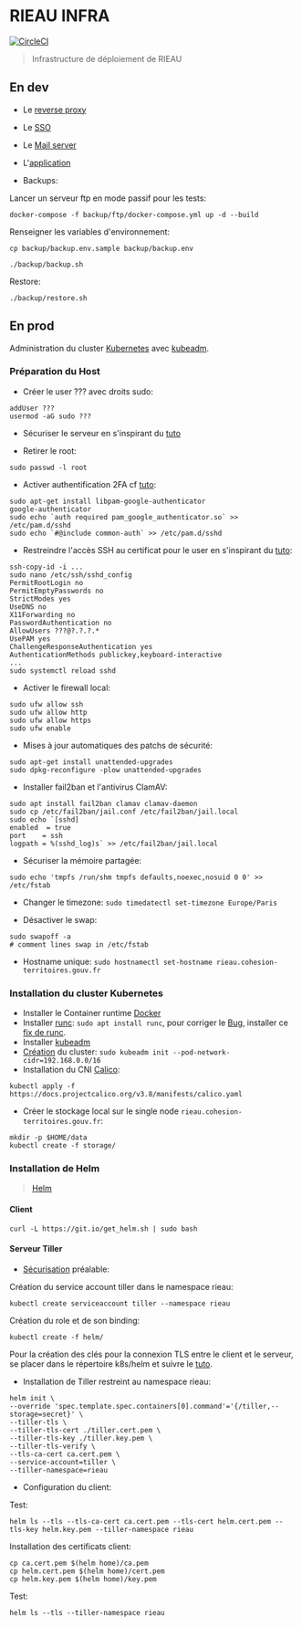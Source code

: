 # RIEAU INFRA

[![CircleCI](https://circleci.com/gh/MTES-MCT/rieau-infra/tree/master.svg?style=svg)](https://circleci.com/gh/MTES-MCT/rieau-infra/tree/master)

> Infrastructure de déploiement de RIEAU

## En dev

* Le [reverse proxy](reverse-proxy/README)

* Le [SSO](sso/README)

* Le [Mail server](mail/README)

* L'[application](app/README)

* Backups:

Lancer un serveur ftp en mode passif pour les tests:

```shell
docker-compose -f backup/ftp/docker-compose.yml up -d --build
```

Renseigner les variables d'environnement:

```shell
cp backup/backup.env.sample backup/backup.env
```

```shell
./backup/backup.sh
```

Restore:

```shell
./backup/restore.sh
```

## En prod

Administration du cluster [Kubernetes](https://kubernetes.io) avec [kubeadm](https://kubernetes.io/docs/reference/setup-tools/kubeadm/).

### Préparation du Host

* Créer le user ??? avec droits sudo:

```shell
addUser ???
usermod -aG sudo ???
```

* Sécuriser le serveur en s'inspirant du [tuto](https://gist.github.com/lokhman/cc716d2e2d373dd696b2d9264c0287a3)

* Retirer le root:

```shell
sudo passwd -l root
```

* Activer authentification 2FA cf [tuto](https://www.digitalocean.com/community/tutorials/how-to-set-up-multi-factor-authentication-for-ssh-on-ubuntu-16-04):

```shell
sudo apt-get install libpam-google-authenticator
google-authenticator
sudo echo `auth required pam_google_authenticator.so` >> /etc/pam.d/sshd
sudo echo `#@include common-auth` >> /etc/pam.d/sshd
```

* Restreindre l'accès SSH au certificat pour le user en s'inspirant du [tuto](https://medium.com/@jasonrigden/hardening-ssh-1bcb99cd4cef):

```shell
ssh-copy-id -i ...
sudo nano /etc/ssh/sshd_config
PermitRootLogin no
PermitEmptyPasswords no
StrictModes yes
UseDNS no
X11Forwarding no
PasswordAuthentication no
AllowUsers ???@?.?.?.*
UsePAM yes
ChallengeResponseAuthentication yes
AuthenticationMethods publickey,keyboard-interactive
...
sudo systemctl reload sshd
```

* Activer le firewall local:

```shell
sudo ufw allow ssh
sudo ufw allow http
sudo ufw allow https
sudo ufw enable
```

* Mises à jour automatiques des patchs de sécurité:

```shell
sudo apt-get install unattended-upgrades
sudo dpkg-reconfigure -plow unattended-upgrades
```

* Installer fail2ban et l'antivirus ClamAV:

```shell
sudo apt install fail2ban clamav clamav-daemon
sudo cp /etc/fail2ban/jail.conf /etc/fail2ban/jail.local
sudo echo `[sshd]
enabled  = true
port    = ssh
logpath = %(sshd_log)s` >> /etc/fail2ban/jail.local
```

* Sécuriser la mémoire partagée:

```shell
sudo echo 'tmpfs /run/shm tmpfs defaults,noexec,nosuid 0 0' >> /etc/fstab
```

* Changer le timezone: `sudo timedatectl set-timezone Europe/Paris`

* Désactiver le swap:

```shell
sudo swapoff -a
# comment lines swap in /etc/fstab
```

* Hostname unique: `sudo hostnamectl set-hostname rieau.cohesion-territoires.gouv.fr`

### Installation du cluster Kubernetes

* Installer le Container runtime [Docker](https://kubernetes.io/docs/setup/production-environment/container-runtimes/#docker)
* Installer [runc](https://github.com/opencontainers/runc): `sudo apt install runc`, pour corriger le [Bug](https://github.com/kubernetes/kubernetes/issues/76531), installer ce [fix de runc](https://github.com/youurayy/runc/releases/tag/v1.0.0-rc8-slice-fix-2).
* Installer [kubeadm](https://kubernetes.io/fr/docs/setup/independent/install-kubeadm/)
* [Création](https://kubernetes.io/fr/docs/setup/independent/create-cluster-kubeadm/) du cluster: `sudo kubeadm init --pod-network-cidr=192.168.0.0/16`
* Installation du CNI [Calico](https://docs.projectcalico.org/v3.8/getting-started/kubernetes/):

```shell
kubectl apply -f https://docs.projectcalico.org/v3.8/manifests/calico.yaml
```

* Créer le stockage local sur le single node `rieau.cohesion-territoires.gouv.fr`:

```shell
mkdir -p $HOME/data
kubectl create -f storage/
```

### Installation de Helm

> [Helm](https://helm.sh/docs/using_helm/#installing-helm)

#### Client

```shell
curl -L https://git.io/get_helm.sh | sudo bash
```

#### Serveur Tiller

* [Sécurisation](https://helm.sh/docs/using_helm/#securing-your-helm-installation) préalable:

Création du service account tiller dans le namespace rieau:

```shell
kubectl create serviceaccount tiller --namespace rieau
```

Création du role et de son binding:

```shell
kubectl create -f helm/
```

Pour la création des clés pour la connexion TLS entre le client et le serveur, se placer dans le répertoire k8s/helm et suivre le [tuto](https://helm.sh/docs/using_helm/#using-ssl-between-helm-and-tiller).

* Installation de Tiller restreint au namespace rieau:

```shell
helm init \
--override 'spec.template.spec.containers[0].command'='{/tiller,--storage=secret}' \
--tiller-tls \
--tiller-tls-cert ./tiller.cert.pem \
--tiller-tls-key ./tiller.key.pem \
--tiller-tls-verify \
--tls-ca-cert ca.cert.pem \
--service-account=tiller \
--tiller-namespace=rieau
```

* Configuration du client:

Test:

```shell
helm ls --tls --tls-ca-cert ca.cert.pem --tls-cert helm.cert.pem --tls-key helm.key.pem --tiller-namespace rieau
```

Installation des certificats client:

```shell
cp ca.cert.pem $(helm home)/ca.pem
cp helm.cert.pem $(helm home)/cert.pem
cp helm.key.pem $(helm home)/key.pem
```

Test:

```shell
helm ls --tls --tiller-namespace rieau
```
